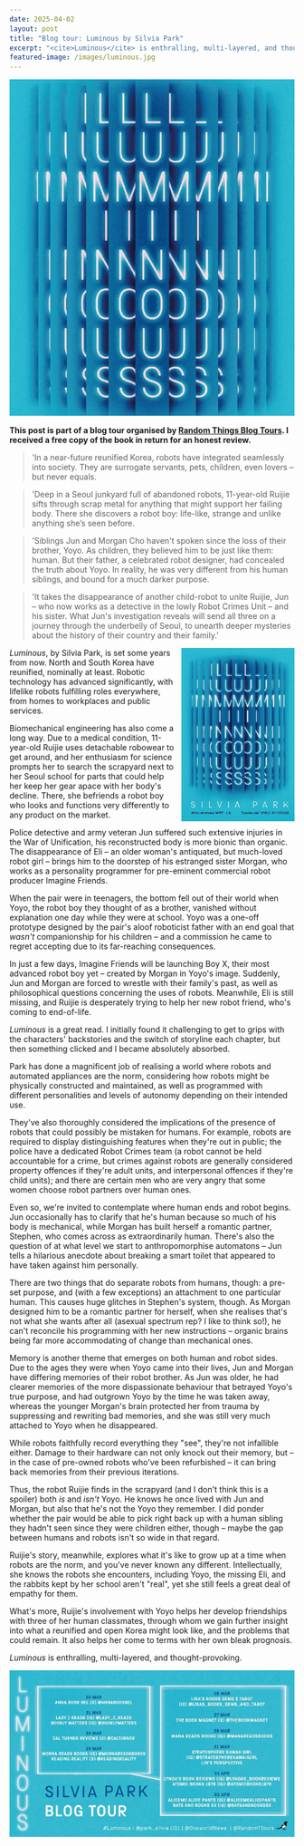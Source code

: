 ```yaml
---
date: 2025-04-02
layout: post
title: "Blog tour: Luminous by Silvia Park"
excerpt: "<cite>Luminous</cite> is enthralling, multi-layered, and thought-provoking."
featured-image: /images/luminous.jpg
---
```


![Luminous](/images/luminous.jpg)

**This post is part of a blog tour organised by [Random Things Blog Tours](http://randomthingsthroughmyletterbox.blogspot.com/p/services-to-publishers-authors-blog.html). I received a free copy of the book in return for an honest review.**

> 'In a near-future reunified Korea, robots have integrated seamlessly into society. They are surrogate servants, pets, children, even lovers &ndash; but never equals.

> 'Deep in a Seoul junkyard full of abandoned robots, 11-year-old Ruijie sifts through scrap metal for anything that might support her failing body. There she discovers a robot boy: life-like, strange and unlike anything she’s seen before.

> 'Siblings Jun and Morgan Cho haven't spoken since the loss of their brother, Yoyo. As children, they believed him to be just like them: human. But their father, a celebrated robot designer, had concealed the truth about Yoyo. In reality, he was very different from his human siblings, and bound for a much darker purpose.

> 'It takes the disappearance of another child-robot to unite Ruijie, Jun &ndash; who now works as a detective in the lowly Robot Crimes Unit &ndash; and his sister. What Jun's investigation reveals will send all three on a journey through the underbelly of Seoul, to unearth deeper mysteries about the history of their country and their family.'

<img src="/images/luminous-200.jpg" alt="Luminous" style="float: right; margin-bottom: 10px; margin-left: 10px;">

<cite>Luminous</cite>, by Silvia Park, is set some years from now. North and South Korea have reunified, nominally at least. Robotic technology has advanced significantly, with lifelike robots fulfilling roles everywhere, from homes to workplaces and public services.

Biomechanical engineering has also come a long way. Due to a medical condition, 11-year-old Ruijie uses detachable robowear to get around, and her enthusiasm for science prompts her to search the scrapyard next to her Seoul school for parts that could help her keep her gear apace with her body's decline. There, she befriends a robot boy who looks and functions very differently to any product on the market.

Police detective and army veteran Jun suffered such extensive injuries in the War of Unification, his reconstructed body is more bionic than organic. The disappearance of Eli &ndash; an older woman's antiquated, but much-loved robot girl &ndash; brings him to the doorstep of his estranged sister Morgan, who works as a personality programmer for pre-eminent commercial robot producer Imagine Friends.

When the pair were in teenagers, the bottom fell out of their world when Yoyo, the robot boy they thought of as a brother, vanished without explanation one day while they were at school. Yoyo was a one-off prototype designed by the pair's aloof roboticist father with an end goal that *wasn't* companionship for his children &ndash; and a commission he came to regret accepting due to its far-reaching consequences.

In just a few days, Imagine Friends will be launching Boy X, their most advanced robot boy yet &ndash; created by Morgan in Yoyo's image. Suddenly, Jun and Morgan are forced to wrestle with their family's past, as well as philosophical questions concerning the uses of robots. Meanwhile, Eli is still missing, and Ruijie is desperately trying to help her new robot friend, who's coming to end-of-life.

<cite>Luminous</cite> is a great read. I initially found it challenging to get to grips with the characters' backstories and the switch of storyline each chapter, but then something clicked and I became absolutely absorbed.

Park has done a magnificent job of realising a world where robots and automated appliances are the norm, considering how robots might be physically constructed and maintained, as well as programmed with different personalities and levels of autonomy depending on their intended use.

They've also thoroughly considered the implications of the presence of robots that could possibly be mistaken for humans. For example, robots are required to display distinguishing features when they're out in public; the police have a dedicated Robot Crimes team (a robot cannot be held accountable for a crime, but crimes against robots are generally considered property offences if they're adult units, and interpersonal offences if they're child units); and there are certain men who are very angry that some women choose robot partners over human ones.

Even so, we're invited to contemplate where human ends and robot begins. Jun occasionally has to clarify that he's human because so much of his body is mechanical, while Morgan has built herself a romantic partner, Stephen, who comes across as extraordinarily human. There's also the question of at what level we start to anthropomorphise automatons &ndash; Jun tells a hilarious anecdote about breaking a smart toilet that appeared to have taken against him personally.

There are two things that do separate robots from humans, though: a pre-set purpose, and (with a few exceptions) an attachment to one particular human. This causes huge glitches in Stephen's system, though. As Morgan designed him to be a romantic partner for herself, when she realises that's not what she wants after all (asexual spectrum rep? I like to think so!), he can't reconcile his programming with her new instructions &ndash; organic brains being far more accommodating of change than mechanical ones.

Memory is another theme that emerges on both human and robot sides. Due to the ages they were when Yoyo came into their lives, Jun and Morgan have differing memories of their robot brother. As Jun was older, he had clearer memories of the more dispassionate behaviour that betrayed Yoyo's true purpose, and had outgrown Yoyo by the time he was taken away, whereas the younger Morgan's brain protected her from trauma by suppressing and rewriting bad memories, and she was still very much attached to Yoyo when he disappeared.

While robots faithfully record everything they "see", they're not infallible either. Damage to their hardware can not only knock out their memory, but &ndash; in the case of pre-owned robots who've been refurbished &ndash; it can bring back memories from their previous iterations.

Thus, the robot Ruijie finds in the scrapyard (and I don't think this is a spoiler) both *is* and *isn't* Yoyo. He knows he once lived with Jun and Morgan, but also that he's not the Yoyo they remember. I did ponder whether the pair would be able to pick right back up with a human sibling they hadn't seen since they were children either, though &ndash; maybe the gap between humans and robots isn't so wide in that regard.

Ruijie's story, meanwhile, explores what it's like to grow up at a time when robots are the norm, and you've never known any different. Intellectually, she knows the robots she encounters, including Yoyo, the missing Eli, and the rabbits kept by her school aren't "real", yet she still feels a great deal of empathy for them.

What's more, Ruijie's involvement with Yoyo helps her develop friendships with three of her human classmates, through whom we gain further insight into what a reunified and open Korea might look like, and the problems that could remain. It also helps her come to terms with her own bleak prognosis.

<cite>Luminous</cite> is enthralling, multi-layered, and thought-provoking.

![Luminous blog tour banner](/images/luminous-banner.jpg)
